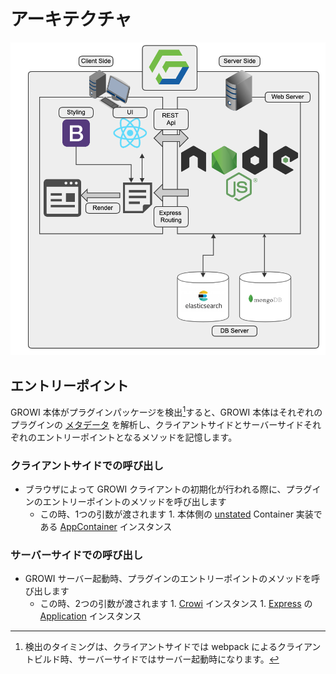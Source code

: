 # アーキテクチャ

![architecture](./images/architecuture.png)

## エントリーポイント

GROWI 本体がプラグインパッケージを検出[^detect]すると、GROWI 本体はそれぞれのプラグインの [メタデータ](./metadata.md) を解析し、クライアントサイドとサーバーサイドそれぞれのエントリーポイントとなるメソッドを記憶します。

[^detect]: 検出のタイミングは、クライアントサイドでは webpack によるクライアントビルド時、サーバーサイドではサーバー起動時になります。

### クライアントサイドでの呼び出し

- ブラウザによって GROWI クライアントの初期化が行われる際に、プラグインのエントリーポイントのメソッドを呼び出します
  - この時、1つの引数が渡されます
        1. 本体側の [unstated](https://github.com/jamiebuilds/unstated) Container 実装である [AppContainer](https://github.com/weseek/growi/blob/master/src/client/js/services/AppContainer.js) インスタンス

### サーバーサイドでの呼び出し

- GROWI サーバー起動時、プラグインのエントリーポイントのメソッドを呼び出します
  - この時、2つの引数が渡されます
        1. [Crowi](https://github.com/weseek/growi/blob/master/src/server/crowi/index.js) インスタンス
        1. [Express](https://expressjs.com) の [Application](https://expressjs.com/ja/4x/api.html#app) インスタンス
